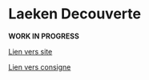 # Laeken Decouverte

**WORK IN PROGRESS**

[Lien vers site](https://makemya.github.io/becode-AHOD/)


[Lien vers consigne]()
